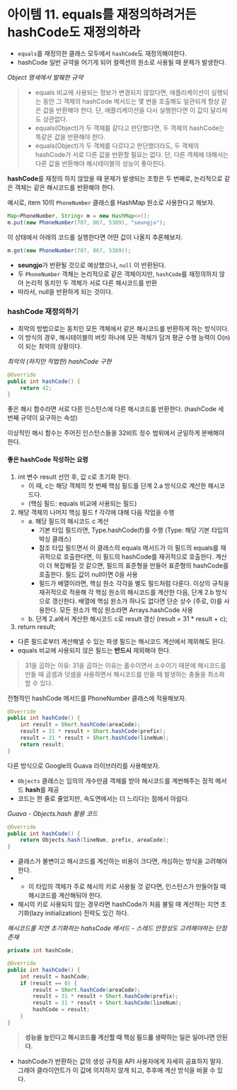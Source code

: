 # 아이템 11. equals를 재정의하려거든 hashCode도 재정의하라

- `equals`를 재정의한 클래스 모두에서 `hashCode`도 재정의해야한다.
- hashCode 일반 규약을 어기게 되어 컬렉션의 원소로 사용될 때 문제가 발생한다.

_Object 명세에서 발췌한 규약_

> - equals 비교에 사용되는 정보가 변경되지 않았다면, 애플리케이션이 실행되는 동안 그 객체의 hashCode 메서드는 몇 번을 호출해도 일관되게 항상 같은 값을 반환해야 한다. 단, 애플리케이션을 다시 실행한다면 이 값이 달라져도 상관없다.
> - equals(Object)가 두 객체를 같다고 판단했다면, 두 객체의 hashCode는 똑같은 값을 반환해야 한다.
> - equals(Object)가 두 객체를 다르다고 판단했더라도, 두 객체의 hashCode가 서로 다른 값을 반환할 필요는 없다. 단, 다른 객체에 대해서는 다른 값을 반환해야 해시테이블의 성능이 좋아힌다.

**hashCode**를 재정의 하지 않았을 때 문제가 발생되는 조항은 두 번째로, 논리적으로 같은 객체는 같은 해시코드를 반환해야 한다.

예시로, item 10의 `PhoneNumber` 클래스를 HashMap 원소로 사용한다고 해보자.

```java
Map<PhoneNumber, String> m = new HashMap<>();
m.put(new PhoneNumber(707, 867, 5309), "seungjo");
```

이 상태에서 아래의 코드를 실행한다면 어떤 값이 나올지 추론해보자.

```java
m.get(new PhoneNumber(707, 867, 5309));
```

- **seungjo**가 반환될 것으로 예상했으나, `null` 이 반환된다.
- 두 `PhoneNumber` 객체는 논리적으로 같은 객체이지만, `hashCode`를 재정의하지 않아 논리적 동치인 두 객체가 서로 다른 해시코드를 반환
- 따라서, null을 반환하게 되는 것이다.

### hashCode 재정의하기

- 최악의 방법으로는 동치인 모든 객체에서 같은 해시코드를 반환하게 하는 방식이다.
- 이 방식의 경우, 해시테이블의 버킷 하나에 모든 객체가 담겨 평균 수행 능력이 O(n)이 되는 최악의 상황이다.

_최악의 (하지만 적법한) hashCode 구현_

```java
@Override
public int hashCode() {
    return 42;
}
```

좋은 해시 함수라면 서로 다른 인스턴스에 다른 해시코드를 반환한다. (hashCode 세 번째 규약이 요구하는 속성)

이상적인 해시 함수는 주어진 인스턴스들을 32비트 정수 범위에서 균일하게 분배해야 한다.

#### 좋은 hashCode 작성하는 요령

1. int 변수 result 선언 후, 값 c로 초기화 한다.
   - 이 때, c는 해당 객체의 첫 번째 핵심 필드를 단계 2.a 방식으로 계산한 해시코드다.
   - (핵심 필드: equals 비교에 사용되는 필드)
2. 해당 객체의 나머지 핵심 필드 f 각각에 대해 다음 작업을 수행
   - a. 해당 필드의 해시코드 c 계산
      - 기본 타입 필드라면, Type.hashCode(f)를 수행 (Type: 해당 기본 타입의 박싱 클래스)
      - 참조 타입 필드면서 이 클래스의 equals 메서드가 이 필드의 equals를 재귀적으로 호출한다면, 이 필드의 hashCode를 재귀적으로 호출한다. 계산이 더 복잡해질 것 같으면, 필드의 표준형을 만들어 표준형의 hashCode를 호출한다. 필드 값이 null이면 0을 사용
      - 필드가 배열이라면, 핵심 원소 각각을 별도 필드처럼 다룬다. 이상의 규칙을 재귀적으로 적용해 각 핵심 원소의 해시코드를 계산한 다음, 단계 2.b 방식으로 갱신한다. 배열에 핵심 원소가 하나도 없다면 단순 상수 (주로, 0)를 사용한다. 모든 원소가 핵심 원소라면 Arrays.hashCode 사용
   - b. 단계 2.a에서 계산한 해시코드 c로 result 갱신 (result = 31 * result + c);
3. return result;

- 다른 필드로부터 계산해낼 수 있는 파생 필드는 해시코드 계산에서 제외해도 된다.
- equals 비교에 사용되지 않은 필드는 **반드시** 제외해야 한다.

> 31을 곱하는 이유: 31을 곱하는 이유는 홀수이면서 소수이기 때문에 해시코드를 만들 때 곱셈과 덧셈을 사용하면서 해시코드를 만들 때 발생하는 충돌을 최소화할 수 있다.


전형적인 hashCode 메서드를 PhoneNumber 클래스에 적용해보자.

```java
@Override
public int hashCode() {
    int result = Short.hashCode(areaCode);
    result = 31 * result + Short.hashCode(prefix);
    result = 31 * result + Short.hashCode(lineNum);
    return result;
}
```

다른 방식으로 Google의 Guava 라이브러리를 사용해보자.

- `Objects` 클래스는 임의의 개수만큼 객체를 받아 해시코드를 계싼해주는 정적 메서드 **hash**를 제공
- 코드는 한 줄로 줄었지만, 속도면에서는 더 느리다는 점에서 아쉽다.

_Guava - Objects.hash 활용 코드_
```java
@Override
public int hashCode() {
    return Objects.hash(lineNum, prefix, areaCode);
}
```

- 클래스가 불변이고 해시코드를 계산하는 비용이 크다면, 캐싱하는 방식을 고려해야 한다.
- - 이 타입의 객체가 주로 해시의 키로 사용될 것 같다면, 인스턴스가 만들어질 때 해시코드를 계산해둬야 한다.
- 해시의 키로 사용되지 않는 경우라면 hashCode가 처음 불릴 때 계산하는 지연 초기화(lazy initialization) 전략도 있긴 하다.

_해시코드를 지연 초기화하는 hahsCode 메서드 - 스레드 안정성도 고려해야하는 단점 존재_

```java
private int hashCode;

@Override
public int hashCode() {
    int result = hashCode;
    if (result == 0) {
        result = Short.hashCode(areaCode);
        result = 31 * result + Short.hashCode(prefix);
        result = 31 * result + Short.hashCode(lineNum);
        hashCode = result;
    }
}
```

> **성능을 높인다고 해시코드를 계산할 때 핵심 필드를 생략하는 일은 일어나면 안된다.**

- hashCode가 반환하는 값의 생성 규칙을 API 사용자에게 자세히 공표하지 말자. 그래야 클라이언트가 이 값에 의지하지 않게 되고, 추후에 계산 방식을 바꿀 수 있다.